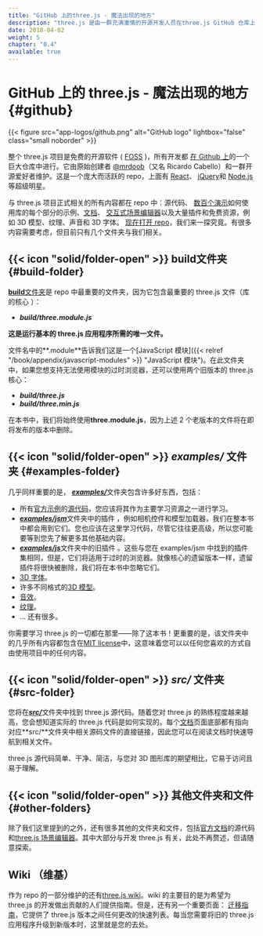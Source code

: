 ```yaml
---
title: "GitHub 上的three.js - 魔法出现的地方"
description: "three.js 是由一群充满激情的开源开发人员在three.js GitHub 仓库上构建的。 与three.js 项目正式相关的所有内容都保存在这里，并且还有大量免费的东西。"
date: 2018-04-02
weight: 5
chapter: "0.4"
available: true
---
```


# GitHub 上的 three.js - 魔法出现的地方 {#github}

{{< figure src="app-logos/github.png" alt="GitHub logo" lightbox="false" class="small noborder" >}}

整个 three.js 项目是免费的开源软件 ( [FOSS](https://en.wikipedia.org/wiki/Free_and_open-source_software) )，所有开发都 [在 Github 上](https://github.com/mrdoob/three.js)的一个巨大仓库中进行。它由原始创建者 [@mrdoob](https://twitter.com/mrdoob)（又名 Ricardo Cabello）和一群开源爱好者维护。这是一个庞大而活跃的 repo，上面有 [React](https://github.com/facebook/react)、 [jQuery](https://github.com/jquery/jquery)和 [Node.js](https://github.com/nodejs/node)等超级明星。

与 three.js 项目正式相关的所有内容都在 repo 中：源代码、 [数百个演示](https://threejs.org/examples/)如何使用库的每个部分的示例、[文档](https://threejs.org/docs/)、 [交互式场景编辑器](https://threejs.org/editor/)以及大量插件和免费资源，例如 3D 模型、纹理、声音和 3D 字体。 [现在打开 repo](https://github.com/mrdoob/three.js)，我们来一探究竟。有很多内容需要考虑，但目前只有几个文件夹与我们相关。

## {{< icon "solid/folder-open" >}} **build**文件夹 {#build-folder}

[**build**文件夹](https://github.com/mrdoob/three.js/tree/dev/build)是 repo 中最重要的文件夹，因为它包含最重要的 three.js 文件（库的核心 ）：

- _**build/three.module.js**_

**这是运行基本的 three.js 应用程序所需的唯一文件。**

文件名中的**.module**告诉我们这是一个[JavaScript 模块]({{< relref "/book/appendix/javascript-modules" >}} "JavaScript 模块")。在此文件夹中，如果您想支持无法使用模块的过时浏览器，还可以使用两个旧版本的 three.js 核心：

- _**build/three.js**_
- _**build/three.min.js**_

在本书中，我们将始终使用**three.module.js**，因为上述 2 个老版本的文件将在即将发布的版本中删除。

## {{< icon "solid/folder-open" >}} _**examples/**_ 文件夹 {#examples-folder}

几乎同样重要的是， [_**examples/**_](https://github.com/mrdoob/three.js/tree/dev/examples)文件夹包含许多好东西，包括：

- 所有[官方示例](https://threejs.org/examples/)的[源代码](https://github.com/mrdoob/three.js/tree/master/examples/)，您应该将其作为主要学习资源之一进行学习。
- [_**examples/jsm**_](https://github.com/mrdoob/three.js/tree/master/examples/jsm/)文件夹中的插件 ，例如相机控件和模型加载器，我们在整本书中都会用到它们。您也应该在这里学习代码，尽管它往往更高级，所以您可能要等到您先了解更多其他基础内容。
- [_**examples/js**_](https://github.com/mrdoob/three.js/tree/master/examples/js/)文件夹中的旧插件 。这些与您在 examples/jsm 中找到的插件集相同，但是，它们将适用于过时的浏览器。就像核心的遗留版本一样，遗留插件将很快被删除，我们将在本书中忽略它们。
- [3D 字体](https://github.com/mrdoob/three.js/tree/master/examples/fonts/)。
- 许多不同格式的[3D 模型](https://github.com/mrdoob/three.js/tree/master/examples/models/)。
- [音效](https://github.com/mrdoob/three.js/tree/master/examples/sounds/)。
- [纹理](https://github.com/mrdoob/three.js/tree/master/examples/textures/)。
- ... 还有很多。

你需要学习 three.js 的一切都在那里——除了这本书！更重要的是，该文件夹中的几乎所有内容都包含在[MIT license](https://github.com/mrdoob/three.js/blob/dev/LICENSE)中，这意味着您可以以任何您喜欢的方式自由使用项目中的任何内容。

## {{< icon "solid/folder-open" >}} _**src/**_ 文件夹 {#src-folder}

您将在[_**src/**_](https://github.com/mrdoob/three.js/tree/dev/src/)文件夹中找到 three.js 源代码。随着您对 three.js 的熟练程度越来越高，您会想知道实际的 three.js 代码是如何实现的。每个[文档](https://threejs.org/docs/)页面底部都有指向对应**src/**文件夹中相关源码文件的直接链接，因此您可以在阅读文档时快速导航到相关文件。

three.js 源代码简单、干净、简洁，与您对 3D 图形库的期望相比，它易于访问且易于理解。

## {{< icon "solid/folder-open" >}} 其他文件夹和文件 {#other-folders}

除了我们这里提到的之外，还有很多其他的文件夹和文件，包括[官方文档](https://threejs.org/docs/)的源代码和[three.js 场景编辑器](https://threejs.org/editor/)。其中大部分与开发 three.js 有关，此处不再赘述，但请随意探索。

## Wiki （维基）

作为 repo 的一部分维护的还有[three.js wiki](https://github.com/mrdoob/three.js/wiki)。wiki 的主要目的是为希望为 three.js 的开发做出贡献的人们提供指南。但是，还有另一个重要页面： [迁移指南](https://github.com/mrdoob/three.js/wiki/Migration-Guide)，它提供了 three.js 版本之间任何更改的快速列表。每当您需要将旧的 three.js 应用程序升级到新版本时，这里就是您的去处。
